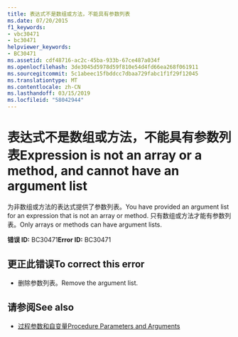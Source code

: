 ```yaml
---
title: 表达式不是数组或方法，不能具有参数列表
ms.date: 07/20/2015
f1_keywords:
- vbc30471
- bc30471
helpviewer_keywords:
- BC30471
ms.assetid: cdf48716-ac2c-45ba-933b-67ce487a034f
ms.openlocfilehash: 3de3045d5978d59f810e54d4fd66ea268f061911
ms.sourcegitcommit: 5c1abeec15fbddcc7dbaa729fabc1f1f29f12045
ms.translationtype: MT
ms.contentlocale: zh-CN
ms.lasthandoff: 03/15/2019
ms.locfileid: "58042944"
---
```

# <a name="expression-is-not-an-array-or-a-method-and-cannot-have-an-argument-list"></a><span data-ttu-id="d085d-102">表达式不是数组或方法，不能具有参数列表</span><span class="sxs-lookup"><span data-stu-id="d085d-102">Expression is not an array or a method, and cannot have an argument list</span></span>
<span data-ttu-id="d085d-103">为非数组或方法的表达式提供了参数列表。</span><span class="sxs-lookup"><span data-stu-id="d085d-103">You have provided an argument list for an expression that is not an array or method.</span></span> <span data-ttu-id="d085d-104">只有数组或方法才能有参数列表。</span><span class="sxs-lookup"><span data-stu-id="d085d-104">Only arrays or methods can have argument lists.</span></span>  
  
 <span data-ttu-id="d085d-105">**错误 ID:** BC30471</span><span class="sxs-lookup"><span data-stu-id="d085d-105">**Error ID:** BC30471</span></span>  
  
## <a name="to-correct-this-error"></a><span data-ttu-id="d085d-106">更正此错误</span><span class="sxs-lookup"><span data-stu-id="d085d-106">To correct this error</span></span>  
  
-   <span data-ttu-id="d085d-107">删除参数列表。</span><span class="sxs-lookup"><span data-stu-id="d085d-107">Remove the argument list.</span></span>  
  
## <a name="see-also"></a><span data-ttu-id="d085d-108">请参阅</span><span class="sxs-lookup"><span data-stu-id="d085d-108">See also</span></span>

- [<span data-ttu-id="d085d-109">过程参数和自变量</span><span class="sxs-lookup"><span data-stu-id="d085d-109">Procedure Parameters and Arguments</span></span>](../../visual-basic/programming-guide/language-features/procedures/procedure-parameters-and-arguments.md)
